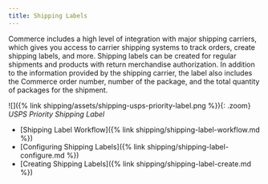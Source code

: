 ```yaml
---
title: Shipping Labels
---
```


Commerce includes a high level of integration with major shipping carriers, which gives you access to carrier shipping systems to track orders, create shipping labels, and more. Shipping labels can be created for regular shipments and products with return merchandise authorization. In addition to the information provided by the shipping carrier, the label also includes the Commerce order number, number of the package, and the total quantity of packages for the shipment.

![]({% link shipping/assets/shipping-usps-priority-label.png %}){: .zoom}
_USPS Priority Shipping Label_

- [Shipping Label Workflow]({% link shipping/shipping-label-workflow.md %})
- [Configuring Shipping Labels]({% link shipping/shipping-label-configure.md %})
- [Creating Shipping Labels]({% link shipping/shipping-label-create.md %})
